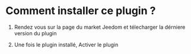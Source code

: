 # Comment installer ce plugin ?

1. Rendez vous sur la page du market Jeedom et télecharger la dérniere version du plugin

2. Une fois le plugin installé, Activer le plugin

